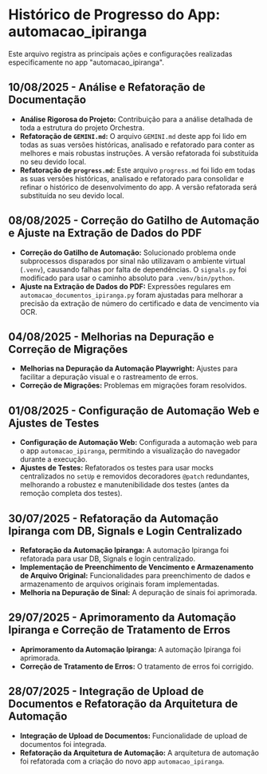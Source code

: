 # Histórico de Progresso do App: automacao_ipiranga

Este arquivo registra as principais ações e configurações realizadas especificamente no app "automacao_ipiranga".

## 10/08/2025 - Análise e Refatoração de Documentação

- **Análise Rigorosa do Projeto:** Contribuição para a análise detalhada de toda a estrutura do projeto Orchestra.
- **Refatoração de `GEMINI.md`:** O arquivo `GEMINI.md` deste app foi lido em todas as suas versões históricas, analisado e refatorado para conter as melhores e mais robustas instruções. A versão refatorada foi substituída no seu devido local.
- **Refatoração de `progress.md`:** Este arquivo `progress.md` foi lido em todas as suas versões históricas, analisado e refatorado para consolidar e refinar o histórico de desenvolvimento do app. A versão refatorada será substituída no seu devido local.

## 08/08/2025 - Correção do Gatilho de Automação e Ajuste na Extração de Dados do PDF

- **Correção do Gatilho de Automação:** Solucionado problema onde subprocessos disparados por sinal não utilizavam o ambiente virtual (`.venv`), causando falhas por falta de dependências. O `signals.py` foi modificado para usar o caminho absoluto para `.venv/bin/python`.
- **Ajuste na Extração de Dados do PDF:** Expressões regulares em `automacao_documentos_ipiranga.py` foram ajustadas para melhorar a precisão da extração de número do certificado e data de vencimento via OCR.

## 04/08/2025 - Melhorias na Depuração e Correção de Migrações

- **Melhorias na Depuração da Automação Playwright:** Ajustes para facilitar a depuração visual e o rastreamento de erros.
- **Correção de Migrações:** Problemas em migrações foram resolvidos.

## 01/08/2025 - Configuração de Automação Web e Ajustes de Testes

- **Configuração de Automação Web:** Configurada a automação web para o app `automacao_ipiranga`, permitindo a visualização do navegador durante a execução.
- **Ajustes de Testes:** Refatorados os testes para usar mocks centralizados no `setUp` e removidos decoradores `@patch` redundantes, melhorando a robustez e manutenibilidade dos testes (antes da remoção completa dos testes).

## 30/07/2025 - Refatoração da Automação Ipiranga com DB, Signals e Login Centralizado

- **Refatoração da Automação Ipiranga:** A automação Ipiranga foi refatorada para usar DB, Signals e login centralizado.
- **Implementação de Preenchimento de Vencimento e Armazenamento de Arquivo Original:** Funcionalidades para preenchimento de dados e armazenamento de arquivos originais foram implementadas.
- **Melhoria na Depuração de Sinal:** A depuração de sinais foi aprimorada.

## 29/07/2025 - Aprimoramento da Automação Ipiranga e Correção de Tratamento de Erros

- **Aprimoramento da Automação Ipiranga:** A automação Ipiranga foi aprimorada.
- **Correção de Tratamento de Erros:** O tratamento de erros foi corrigido.

## 28/07/2025 - Integração de Upload de Documentos e Refatoração da Arquitetura de Automação

- **Integração de Upload de Documentos:** Funcionalidade de upload de documentos foi integrada.
- **Refatoração da Arquitetura de Automação:** A arquitetura de automação foi refatorada com a criação do novo app `automacao_ipiranga`.
